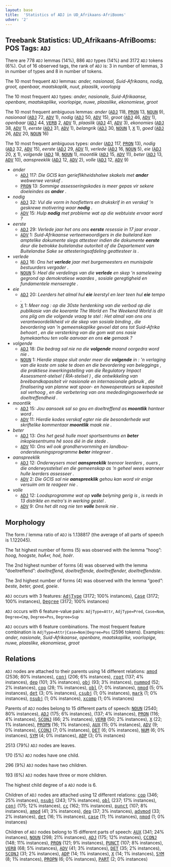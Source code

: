 ```yaml
---
layout: base
title:  'Statistics of ADJ in UD_Afrikaans-AfriBooms'
udver: '2'
---
```


## Treebank Statistics: UD_Afrikaans-AfriBooms: POS Tags: `ADJ`

There are 778 `ADJ` lemmas (14%), 886 `ADJ` types (14%) and 3172 `ADJ` tokens (6%).
Out of 16 observed tags, the rank of `ADJ` is: 3 in number of lemmas, 3 in number of types and 8 in number of tokens.

The 10 most frequent `ADJ` lemmas: <em>ander, nasionaal, Suid-Afrikaans, nodig, groot, openbaar, maatskaplik, nuut, plaaslik, voorlopig</em>

The 10 most frequent `ADJ` types:  <em>ander, nasionale, Suid-Afrikaanse, openbare, maatskaplike, voorlopige, nuwe, plaaslike, ekonomiese, groot</em>

The 10 most frequent ambiguous lemmas: <em>ander</em> (<tt><a href="af_afribooms-pos-ADJ.html">ADJ</a></tt> 118, <tt><a href="af_afribooms-pos-PRON.html">PRON</a></tt> 13, <tt><a href="af_afribooms-pos-NOUN.html">NOUN</a></tt> 9), <em>nasionaal</em> (<tt><a href="af_afribooms-pos-ADJ.html">ADJ</a></tt> 72, <tt><a href="af_afribooms-pos-ADV.html">ADV</a></tt> 1), <em>nodig</em> (<tt><a href="af_afribooms-pos-ADJ.html">ADJ</a></tt> 50, <tt><a href="af_afribooms-pos-ADV.html">ADV</a></tt> 15), <em>groot</em> (<tt><a href="af_afribooms-pos-ADJ.html">ADJ</a></tt> 46, <tt><a href="af_afribooms-pos-ADV.html">ADV</a></tt> 1), <em>openbaar</em> (<tt><a href="af_afribooms-pos-ADJ.html">ADJ</a></tt> 44, <tt><a href="af_afribooms-pos-VERB.html">VERB</a></tt> 2, <tt><a href="af_afribooms-pos-ADV.html">ADV</a></tt> 1), <em>plaaslik</em> (<tt><a href="af_afribooms-pos-ADJ.html">ADJ</a></tt> 41, <tt><a href="af_afribooms-pos-ADV.html">ADV</a></tt> 3), <em>ekonomies</em> (<tt><a href="af_afribooms-pos-ADJ.html">ADJ</a></tt> 38, <tt><a href="af_afribooms-pos-ADV.html">ADV</a></tt> 1), <em>eerste</em> (<tt><a href="af_afribooms-pos-ADJ.html">ADJ</a></tt> 31, <tt><a href="af_afribooms-pos-ADV.html">ADV</a></tt> 1), <em>belangrik</em> (<tt><a href="af_afribooms-pos-ADJ.html">ADJ</a></tt> 30, <tt><a href="af_afribooms-pos-NOUN.html">NOUN</a></tt> 1, <tt><a href="af_afribooms-pos-X.html">X</a></tt> 1), <em>goed</em> (<tt><a href="af_afribooms-pos-ADJ.html">ADJ</a></tt> 26, <tt><a href="af_afribooms-pos-ADV.html">ADV</a></tt> 20, <tt><a href="af_afribooms-pos-NOUN.html">NOUN</a></tt> 16)

The 10 most frequent ambiguous types:  <em>ander</em> (<tt><a href="af_afribooms-pos-ADJ.html">ADJ</a></tt> 117, <tt><a href="af_afribooms-pos-PRON.html">PRON</a></tt> 13), <em>nodig</em> (<tt><a href="af_afribooms-pos-ADJ.html">ADJ</a></tt> 32, <tt><a href="af_afribooms-pos-ADV.html">ADV</a></tt> 15), <em>eerste</em> (<tt><a href="af_afribooms-pos-ADJ.html">ADJ</a></tt> 29, <tt><a href="af_afribooms-pos-ADV.html">ADV</a></tt> 1), <em>verlede</em> (<tt><a href="af_afribooms-pos-ADJ.html">ADJ</a></tt> 16, <tt><a href="af_afribooms-pos-NOUN.html">NOUN</a></tt> 5), <em>eie</em> (<tt><a href="af_afribooms-pos-ADJ.html">ADJ</a></tt> 20, <tt><a href="af_afribooms-pos-X.html">X</a></tt> 1), <em>volgende</em> (<tt><a href="af_afribooms-pos-ADJ.html">ADJ</a></tt> 18, <tt><a href="af_afribooms-pos-NOUN.html">NOUN</a></tt> 1), <em>moontlik</em> (<tt><a href="af_afribooms-pos-ADJ.html">ADJ</a></tt> 15, <tt><a href="af_afribooms-pos-ADV.html">ADV</a></tt> 11), <em>beter</em> (<tt><a href="af_afribooms-pos-ADJ.html">ADJ</a></tt> 13, <tt><a href="af_afribooms-pos-ADV.html">ADV</a></tt> 10), <em>aanspreeklik</em> (<tt><a href="af_afribooms-pos-ADJ.html">ADJ</a></tt> 12, <tt><a href="af_afribooms-pos-ADV.html">ADV</a></tt> 2), <em>volle</em> (<tt><a href="af_afribooms-pos-ADJ.html">ADJ</a></tt> 12, <tt><a href="af_afribooms-pos-ADV.html">ADV</a></tt> 9)


* <em>ander</em>
  * <tt><a href="af_afribooms-pos-ADJ.html">ADJ</a></tt> 117: <em>Die GCIS kan gerieflikheidshalwe skakels met <b>ander</b> webwerwe verskaf .</em>
  * <tt><a href="af_afribooms-pos-PRON.html">PRON</a></tt> 13: <em>Sommige assesseringskodes is meer gepas vir sekere doeleindes as <b>ander</b> .</em>
* <em>nodig</em>
  * <tt><a href="af_afribooms-pos-ADJ.html">ADJ</a></tt> 32: <em>Vul die vorm in hoofletters en drukskrif in en verskaf 'n geskrewe motivering waar <b>nodig</b> .</em>
  * <tt><a href="af_afribooms-pos-ADV.html">ADV</a></tt> 15: <em>Hulp <b>nodig</b> met probleme wat op die webtuiste ervaar word ?</em>
* <em>eerste</em>
  * <tt><a href="af_afribooms-pos-ADJ.html">ADJ</a></tt> 29: <em>Verlede jaar het ons ons <b>eerste</b> resessie in 17 jaar ervaar .</em>
  * <tt><a href="af_afribooms-pos-ADV.html">ADV</a></tt> 1: <em>Suid-Afrikaanse verteenwoordigers in die buiteland kan amptelike dokumente slegs attesteer indien die dokumente <b>eerste</b> deur die betrokke buitelandse outoriteit of die Departement van Buitelandse Sake se attesteringsafdeling geattesteer is .</em>
* <em>verlede</em>
  * <tt><a href="af_afribooms-pos-ADJ.html">ADJ</a></tt> 16: <em>Ons het <b>verlede</b> jaar met burgemeesters en munisipale bestuurders vergader .</em>
  * <tt><a href="af_afribooms-pos-NOUN.html">NOUN</a></tt> 5: <em>Heel die verdelings van die <b>verlede</b> en skep 'n samelewing gegrond op demokratiese waardes , sosiale geregtigheid en fundamentele menseregte .</em>
* <em>eie</em>
  * <tt><a href="af_afribooms-pos-ADJ.html">ADJ</a></tt> 20: <em>Leerders het almal hul <b>eie</b> leerstyl en leer teen hul <b>eie</b> tempo .</em>
  * <tt><a href="af_afribooms-pos-X.html">X</a></tt> 1: <em>Meer nog : op die 30ste herdenking van die verbod op die publikasie van die koerante The World en The Weekend World is dit ons plig om die volgende vraag te stel : Het almal van ons ons verantwoordelikheid vir die skep van sosiale binding , die bevordering van 'n gemeenskaplike gevoel dat ons tot Suid-Afrika behoort , en die versterking van die gom wat ons nasie bymekaarhou ten volle aanvaar en ons <b>eie</b> gemaak ?</em>
* <em>volgende</em>
  * <tt><a href="af_afribooms-pos-ADJ.html">ADJ</a></tt> 18: <em>Die bedrag sal nie na die <b>volgende</b> maand oorgedra word nie .</em>
  * <tt><a href="af_afribooms-pos-NOUN.html">NOUN</a></tt> 1: <em>Hierdie stappe sluit onder meer die <b>volgende</b> in : 'n verlaging van die koste om sake te doen en die bevordering van beleggings , die praktiese inwerkingstelling van die Regulatory Impact Assessment-stelsel ( RIA-stelsel ) , die ontwikkeling van breëbandkapasiteit vir nasionale en internasionale gebruik , die finalisering van planne wat spoor- en haweoperateurs se kapasiteit sal verhoog , en die verbetering van ons mededingingsowerhede se doeltreffendheid .</em>
* <em>moontlik</em>
  * <tt><a href="af_afribooms-pos-ADJ.html">ADJ</a></tt> 15: <em>Jou aansoek sal so gou en doeltreffend as <b>moontlik</b> hanteer word .</em>
  * <tt><a href="af_afribooms-pos-ADV.html">ADV</a></tt> 11: <em>Hierdie kodes verskaf egter nie die besonderhede wat skriftelike kommentaar <b>moontlik</b> maak nie .</em>
* <em>beter</em>
  * <tt><a href="af_afribooms-pos-ADJ.html">ADJ</a></tt> 13: <em>Ons het gesê hulle moet sportsentrums en <b>beter</b> inkopiesentrums hê soos dié in die stede .</em>
  * <tt><a href="af_afribooms-pos-ADV.html">ADV</a></tt> 10: <em>Ons wil ook grondhervornming en landbou-ondersteuningsprogramme <b>beter</b> integreer .</em>
* <em>aanspreeklik</em>
  * <tt><a href="af_afribooms-pos-ADJ.html">ADJ</a></tt> 12: <em>Onderwysers moet <b>aanspreeklik</b> teenoor leerders , ouers , die onderwysstelsel en die gemeenskap as 'n geheel wees wanneer hulle leerders assesseer .</em>
  * <tt><a href="af_afribooms-pos-ADV.html">ADV</a></tt> 2: <em>Die GCIS sal nie <b>aanspreeklik</b> gehou kan word vir enige versuim om te reageer nie .</em>
* <em>volle</em>
  * <tt><a href="af_afribooms-pos-ADJ.html">ADJ</a></tt> 12: <em>Loodsprogramme wat op <b>volle</b> belyning gerig is , is reeds in 13 distrikte en metro's in werking gestel .</em>
  * <tt><a href="af_afribooms-pos-ADV.html">ADV</a></tt> 9: <em>Ons het dit nog nie ten <b>volle</b> bereik nie .</em>

## Morphology

The form / lemma ratio of `ADJ` is 1.138817 (the average of all parts of speech is 1.122045).

The 1st highest number of forms (5) was observed with the lemma “hoog”: <em>hoog, hoogste, hoÃ«r, hoë, hoër</em>.

The 2nd highest number of forms (4) was observed with the lemma “doeltreffend”: <em>doeltreffend, doeltreffende, doeltreffender, doeltreffendste</em>.

The 3rd highest number of forms (4) was observed with the lemma “goed”: <em>beste, beter, goed, goeie</em>.

`ADJ` occurs with 3 features: <tt><a href="af_afribooms-feat-AdjType.html">AdjType</a></tt> (3172; 100% instances), <tt><a href="af_afribooms-feat-Case.html">Case</a></tt> (3172; 100% instances), <tt><a href="af_afribooms-feat-Degree.html">Degree</a></tt> (3172; 100% instances)

`ADJ` occurs with 6 feature-value pairs: `AdjType=Attr`, `AdjType=Pred`, `Case=Nom`, `Degree=Cmp`, `Degree=Pos`, `Degree=Sup`

`ADJ` occurs with 6 feature combinations.
The most frequent feature combination is `AdjType=Attr|Case=Nom|Degree=Pos` (2596 tokens).
Examples: <em>ander, nasionale, Suid-Afrikaanse, openbare, maatskaplike, voorlopige, nuwe, plaaslike, ekonomiese, groot</em>


## Relations

`ADJ` nodes are attached to their parents using 14 different relations: <tt><a href="af_afribooms-dep-amod.html">amod</a></tt> (2536; 80% instances), <tt><a href="af_afribooms-dep-conj.html">conj</a></tt> (206; 6% instances), <tt><a href="af_afribooms-dep-root.html">root</a></tt> (137; 4% instances), <tt><a href="af_afribooms-dep-dep.html">dep</a></tt> (101; 3% instances), <tt><a href="af_afribooms-dep-obj.html">obj</a></tt> (93; 3% instances), <tt><a href="af_afribooms-dep-nummod.html">nummod</a></tt> (52; 2% instances), <tt><a href="af_afribooms-dep-cop.html">cop</a></tt> (28; 1% instances), <tt><a href="af_afribooms-dep-obl.html">obl</a></tt> (7; 0% instances), <tt><a href="af_afribooms-dep-nmod.html">nmod</a></tt> (5; 0% instances), <tt><a href="af_afribooms-dep-det.html">det</a></tt> (3; 0% instances), <tt><a href="af_afribooms-dep-csubj.html">csubj</a></tt> (1; 0% instances), <tt><a href="af_afribooms-dep-mark.html">mark</a></tt> (1; 0% instances), <tt><a href="af_afribooms-dep-nsubj.html">nsubj</a></tt> (1; 0% instances), <tt><a href="af_afribooms-dep-xcomp.html">xcomp</a></tt> (1; 0% instances)

Parents of `ADJ` nodes belong to 15 different parts of speech: <tt><a href="af_afribooms-pos-NOUN.html">NOUN</a></tt> (2540; 80% instances), <tt><a href="af_afribooms-pos-ADJ.html">ADJ</a></tt> (175; 6% instances),  (137; 4% instances), <tt><a href="af_afribooms-pos-PRON.html">PRON</a></tt> (116; 4% instances), <tt><a href="af_afribooms-pos-SCONJ.html">SCONJ</a></tt> (66; 2% instances), <tt><a href="af_afribooms-pos-VERB.html">VERB</a></tt> (50; 2% instances), <tt><a href="af_afribooms-pos-X.html">X</a></tt> (22; 1% instances), <tt><a href="af_afribooms-pos-PROPN.html">PROPN</a></tt> (16; 1% instances), <tt><a href="af_afribooms-pos-AUX.html">AUX</a></tt> (15; 0% instances), <tt><a href="af_afribooms-pos-ADV.html">ADV</a></tt> (9; 0% instances), <tt><a href="af_afribooms-pos-CCONJ.html">CCONJ</a></tt> (7; 0% instances), <tt><a href="af_afribooms-pos-DET.html">DET</a></tt> (6; 0% instances), <tt><a href="af_afribooms-pos-NUM.html">NUM</a></tt> (6; 0% instances), <tt><a href="af_afribooms-pos-SYM.html">SYM</a></tt> (4; 0% instances), <tt><a href="af_afribooms-pos-ADP.html">ADP</a></tt> (3; 0% instances)

2513 (79%) `ADJ` nodes are leaves.

170 (5%) `ADJ` nodes have one child.

296 (9%) `ADJ` nodes have two children.

193 (6%) `ADJ` nodes have three or more children.

The highest child degree of a `ADJ` node is 6.

Children of `ADJ` nodes are attached using 12 different relations: <tt><a href="af_afribooms-dep-cop.html">cop</a></tt> (346; 25% instances), <tt><a href="af_afribooms-dep-nsubj.html">nsubj</a></tt> (243; 17% instances), <tt><a href="af_afribooms-dep-obl.html">obl</a></tt> (237; 17% instances), <tt><a href="af_afribooms-dep-conj.html">conj</a></tt> (175; 12% instances), <tt><a href="af_afribooms-dep-cc.html">cc</a></tt> (162; 11% instances), <tt><a href="af_afribooms-dep-punct.html">punct</a></tt> (107; 8% instances), <tt><a href="af_afribooms-dep-amod.html">amod</a></tt> (41; 3% instances), <tt><a href="af_afribooms-dep-dep.html">dep</a></tt> (37; 3% instances), <tt><a href="af_afribooms-dep-advmod.html">advmod</a></tt> (33; 2% instances), <tt><a href="af_afribooms-dep-det.html">det</a></tt> (16; 1% instances), <tt><a href="af_afribooms-dep-case.html">case</a></tt> (11; 1% instances), <tt><a href="af_afribooms-dep-nmod.html">nmod</a></tt> (1; 0% instances)

Children of `ADJ` nodes belong to 15 different parts of speech: <tt><a href="af_afribooms-pos-AUX.html">AUX</a></tt> (341; 24% instances), <tt><a href="af_afribooms-pos-NOUN.html">NOUN</a></tt> (298; 21% instances), <tt><a href="af_afribooms-pos-ADJ.html">ADJ</a></tt> (175; 12% instances), <tt><a href="af_afribooms-pos-CCONJ.html">CCONJ</a></tt> (148; 11% instances), <tt><a href="af_afribooms-pos-PRON.html">PRON</a></tt> (121; 9% instances), <tt><a href="af_afribooms-pos-PUNCT.html">PUNCT</a></tt> (107; 8% instances), <tt><a href="af_afribooms-pos-VERB.html">VERB</a></tt> (68; 5% instances), <tt><a href="af_afribooms-pos-ADV.html">ADV</a></tt> (41; 3% instances), <tt><a href="af_afribooms-pos-DET.html">DET</a></tt> (35; 2% instances), <tt><a href="af_afribooms-pos-SCONJ.html">SCONJ</a></tt> (31; 2% instances), <tt><a href="af_afribooms-pos-ADP.html">ADP</a></tt> (14; 1% instances), <tt><a href="af_afribooms-pos-X.html">X</a></tt> (14; 1% instances), <tt><a href="af_afribooms-pos-SYM.html">SYM</a></tt> (8; 1% instances), <tt><a href="af_afribooms-pos-PROPN.html">PROPN</a></tt> (6; 0% instances), <tt><a href="af_afribooms-pos-PART.html">PART</a></tt> (2; 0% instances)

